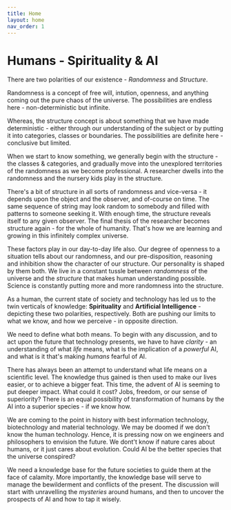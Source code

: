 ```yaml
---
title: Home
layout: home
nav_order: 1
---
```


# Humans - Spirituality & AI

There are two polarities of our existence - *Randomness* and *Structure*. 

Randomness is a concept of free will, intution, openness, and anything coming out the pure chaos of the universe. The possibilities are endless here - non-deterministic but infinite. 

Whereas, the structure concept is about something that we have made deterministic - either through our understanding of the subject or by putting it into categories, classes or boundaries. The possibilities are definite here - conclusive but limited.

When we start to know something, we generally begin with the structure - the classes & categories, and gradually move into the unexplored territories of the randomness as we become professional. A researcher dwells into the randomness and the nursery kids play in the structure. 

There's a bit of structure in all sorts of randomness and vice-versa - it depends upon the object and the observer, and of-course on time. The same sequence of string may look random to somebody and filled with patterns to someone seeking it. With enough time, the structure reveals itself to any given observer. The final thesis of the researcher becomes structure again - for the whole of humanity. That's how we are learning and growing in this infinitely complex universe.

These factors play in our day-to-day life also. Our degree of openness to a situation tells about our randomness, and our pre-disposition, reasoning and inhibition show the character of our structure. Our personality is shaped by them both. We live in a constant tussle between *randomness* of the universe and the *structure* that makes human understanding possible. Science is constantly putting more and more randomness into the structure.

As a human, the current state of society and technology has led us to the twin verticals of knowledge: **Spirituality** and **Artificial Intelligence** - depicting these two polarities, respectively. Both are pushing our limits to what we know, and how we perceive - in opposite direction.

We need to define what both means. To begin with any discussion, and to act upon the future that technology presents, we have to have *clarity* - an understanding of what *life* means, what is the implication of a *powerful* AI, and what is it that's making *humans* fearful of AI.

There has always been an attempt to understand what life means on a scientific level. The knowledge thus gained is then used to make our lives easier, or to achieve a bigger feat. This time, the advent of AI is seeming to put deeper impact. What could it cost? Jobs, freedom, or our sense of superiority? There is an equal possibility of transformation of humans by the AI into a superior species - if we know how.

We are coming to the point in history with best information technology, biotechnology and material technology. We may be doomed if we don't know the human technology. Hence, it is pressing now on we engineers and philosophers to envision the future. We dont't know if nature cares about humans, or it just cares about evolution. Could AI be the better species that the universe conspired?

We need a knowledge base for the future societies to guide them at the face of calamity. More importantly, the knowledge base will serve to manage the bewilderment and conflicts of the present. The discussion will start with unravelling the *mysteries* around humans, and then to uncover the prospects of AI and how to tap it wisely.